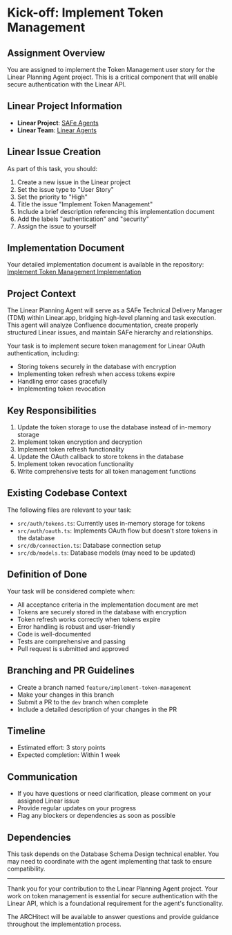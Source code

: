 # Kick-off: Implement Token Management

## Assignment Overview
You are assigned to implement the Token Management user story for the Linear Planning Agent project. This is a critical component that will enable secure authentication with the Linear API.

## Linear Project Information
- **Linear Project**: [SAFe Agents](https://linear.app/wordstofilmby/project/safe-agents-41505bde79df/overview)
- **Linear Team**: [Linear Agents](https://linear.app/wordstofilmby/team/LIN/all)

## Linear Issue Creation
As part of this task, you should:
1. Create a new issue in the Linear project
2. Set the issue type to "User Story"
3. Set the priority to "High"
4. Title the issue "Implement Token Management"
5. Include a brief description referencing this implementation document
6. Add the labels "authentication" and "security"
7. Assign the issue to yourself

## Implementation Document
Your detailed implementation document is available in the repository:
[Implement Token Management Implementation](https://github.com/ByBren-LLC/WTFB-Linear-agents/blob/main/specs/implement_token_management-implementation.md)

## Project Context
The Linear Planning Agent will serve as a SAFe Technical Delivery Manager (TDM) within Linear.app, bridging high-level planning and task execution. This agent will analyze Confluence documentation, create properly structured Linear issues, and maintain SAFe hierarchy and relationships.

Your task is to implement secure token management for Linear OAuth authentication, including:
- Storing tokens securely in the database with encryption
- Implementing token refresh when access tokens expire
- Handling error cases gracefully
- Implementing token revocation

## Key Responsibilities
1. Update the token storage to use the database instead of in-memory storage
2. Implement token encryption and decryption
3. Implement token refresh functionality
4. Update the OAuth callback to store tokens in the database
5. Implement token revocation functionality
6. Write comprehensive tests for all token management functions

## Existing Codebase Context
The following files are relevant to your task:
- `src/auth/tokens.ts`: Currently uses in-memory storage for tokens
- `src/auth/oauth.ts`: Implements OAuth flow but doesn't store tokens in the database
- `src/db/connection.ts`: Database connection setup
- `src/db/models.ts`: Database models (may need to be updated)

## Definition of Done
Your task will be considered complete when:
- All acceptance criteria in the implementation document are met
- Tokens are securely stored in the database with encryption
- Token refresh works correctly when tokens expire
- Error handling is robust and user-friendly
- Code is well-documented
- Tests are comprehensive and passing
- Pull request is submitted and approved

## Branching and PR Guidelines
- Create a branch named `feature/implement-token-management`
- Make your changes in this branch
- Submit a PR to the `dev` branch when complete
- Include a detailed description of your changes in the PR

## Timeline
- Estimated effort: 3 story points
- Expected completion: Within 1 week

## Communication
- If you have questions or need clarification, please comment on your assigned Linear issue
- Provide regular updates on your progress
- Flag any blockers or dependencies as soon as possible

## Dependencies
This task depends on the Database Schema Design technical enabler. You may need to coordinate with the agent implementing that task to ensure compatibility.

---

Thank you for your contribution to the Linear Planning Agent project. Your work on token management is essential for secure authentication with the Linear API, which is a foundational requirement for the agent's functionality.

The ARCHitect will be available to answer questions and provide guidance throughout the implementation process.
